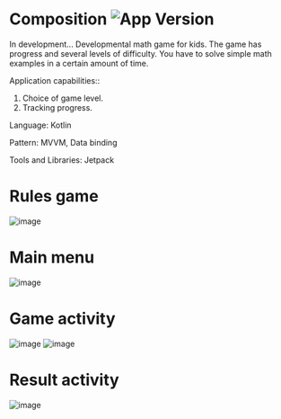 # Composition <img src="https://img.shields.io/badge/version-1.1.0-green" alt="App Version">
In development...
Developmental math game for kids. The game has progress and several levels of difficulty. You have to solve simple math examples in a certain amount of time.

Application сapabilities::
1. Choice of game level.
2. Tracking progress.

Language: Kotlin

Pattern: MVVM, Data binding

Tools and Libraries: Jetpack 

# Rules game
![image](https://user-images.githubusercontent.com/79632860/233957850-445f233f-3af5-4164-a06a-51c4efd52e03.png)
# Main menu
![image](https://user-images.githubusercontent.com/79632860/233957957-55b8f175-2ad3-4d0a-9e5f-86f081137997.png)
# Game activity
![image](https://user-images.githubusercontent.com/79632860/233958056-9dfbdf0f-9c03-4afd-9083-a29bc6c2e91f.png)
![image](https://user-images.githubusercontent.com/79632860/233958204-3ebca522-7110-4468-b236-eeaf32d164a0.png)
# Result activity
![image](https://user-images.githubusercontent.com/79632860/233958272-af9f833c-0c78-4845-903f-a0846baa7c50.png)
